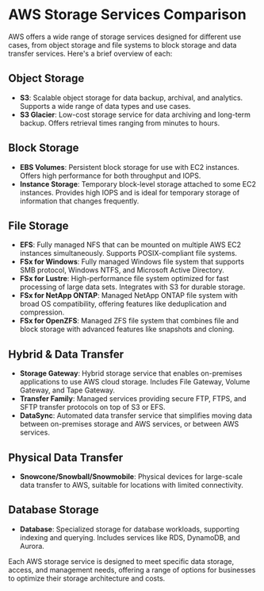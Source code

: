 # AWS Storage Services Comparison

AWS offers a wide range of storage services designed for different use cases, from object storage and file systems to block storage and data transfer services. Here's a brief overview of each:

## Object Storage

- **S3**: Scalable object storage for data backup, archival, and analytics. Supports a wide range of data types and use cases.
- **S3 Glacier**: Low-cost storage service for data archiving and long-term backup. Offers retrieval times ranging from minutes to hours.

## Block Storage

- **EBS Volumes**: Persistent block storage for use with EC2 instances. Offers high performance for both throughput and IOPS.
- **Instance Storage**: Temporary block-level storage attached to some EC2 instances. Provides high IOPS and is ideal for temporary storage of information that changes frequently.

## File Storage

- **EFS**: Fully managed NFS that can be mounted on multiple AWS EC2 instances simultaneously. Supports POSIX-compliant file systems.
- **FSx for Windows**: Fully managed Windows file system that supports SMB protocol, Windows NTFS, and Microsoft Active Directory.
- **FSx for Lustre**: High-performance file system optimized for fast processing of large data sets. Integrates with S3 for durable storage.
- **FSx for NetApp ONTAP**: Managed NetApp ONTAP file system with broad OS compatibility, offering features like deduplication and compression.
- **FSx for OpenZFS**: Managed ZFS file system that combines file and block storage with advanced features like snapshots and cloning.

## Hybrid & Data Transfer

- **Storage Gateway**: Hybrid storage service that enables on-premises applications to use AWS cloud storage. Includes File Gateway, Volume Gateway, and Tape Gateway.
- **Transfer Family**: Managed services providing secure FTP, FTPS, and SFTP transfer protocols on top of S3 or EFS.
- **DataSync**: Automated data transfer service that simplifies moving data between on-premises storage and AWS services, or between AWS services.

## Physical Data Transfer

- **Snowcone/Snowball/Snowmobile**: Physical devices for large-scale data transfer to AWS, suitable for locations with limited connectivity.

## Database Storage

- **Database**: Specialized storage for database workloads, supporting indexing and querying. Includes services like RDS, DynamoDB, and Aurora.

Each AWS storage service is designed to meet specific data storage, access, and management needs, offering a range of options for businesses to optimize their storage architecture and costs.